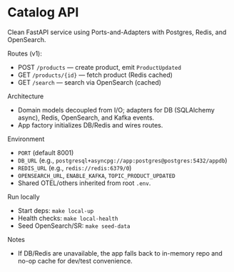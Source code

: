 # Catalog API

Clean FastAPI service using Ports-and-Adapters with Postgres, Redis, and OpenSearch.

Routes (v1):
- POST `/products` — create product, emit `ProductUpdated`
- GET `/products/{id}` — fetch product (Redis cached)
- GET `/search` — search via OpenSearch (cached)

Architecture
- Domain models decoupled from I/O; adapters for DB (SQLAlchemy async), Redis, OpenSearch, and Kafka events.
- App factory initializes DB/Redis and wires routes.

Environment
- `PORT` (default 8001)
- `DB_URL` (e.g., `postgresql+asyncpg://app:postgres@postgres:5432/appdb`)
- `REDIS_URL` (e.g., `redis://redis:6379/0`)
- `OPENSEARCH_URL`, `ENABLE_KAFKA`, `TOPIC_PRODUCT_UPDATED`
- Shared OTEL/others inherited from root `.env`.

Run locally
- Start deps: `make local-up`
- Health checks: `make local-health`
- Seed OpenSearch/SR: `make seed-data`

Notes
- If DB/Redis are unavailable, the app falls back to in-memory repo and no-op cache for dev/test convenience.
